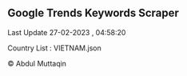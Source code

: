 

## Google Trends Keywords Scraper 
 
Last Update 27-02-2023 , 04:58:20

Country List :
VIETNAM.json



© Abdul Muttaqin 
